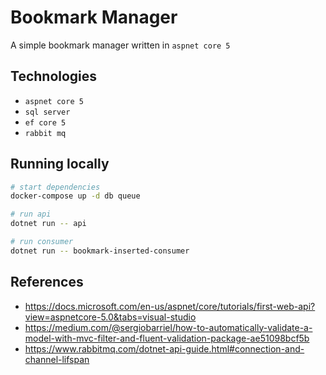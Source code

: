 # Bookmark Manager

A simple bookmark manager written in `aspnet core 5`

## Technologies

- `aspnet core 5`
- `sql server`
- `ef core 5`
- `rabbit mq`

## Running locally

```sh
# start dependencies
docker-compose up -d db queue

# run api
dotnet run -- api

# run consumer
dotnet run -- bookmark-inserted-consumer
```

## References

- https://docs.microsoft.com/en-us/aspnet/core/tutorials/first-web-api?view=aspnetcore-5.0&tabs=visual-studio
- https://medium.com/@sergiobarriel/how-to-automatically-validate-a-model-with-mvc-filter-and-fluent-validation-package-ae51098bcf5b
- https://www.rabbitmq.com/dotnet-api-guide.html#connection-and-channel-lifspan

